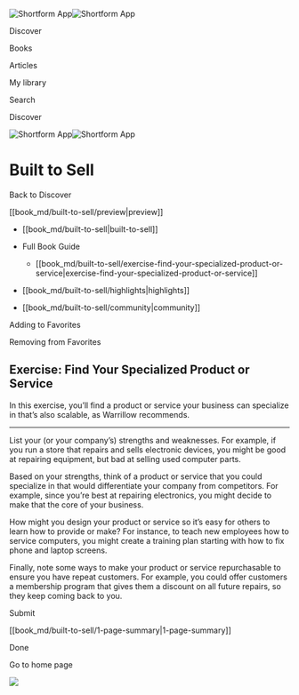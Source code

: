 ![Shortform App](/img/logo.36a2399e.svg)![Shortform App](/img/logo-dark.70c1b072.svg)

Discover

Books

Articles

My library

Search

Discover

![Shortform App](/img/logo.36a2399e.svg)![Shortform App](/img/logo-dark.70c1b072.svg)

# Built to Sell

Back to Discover

[[book_md/built-to-sell/preview|preview]]

  * [[book_md/built-to-sell|built-to-sell]]
  * Full Book Guide

    * [[book_md/built-to-sell/exercise-find-your-specialized-product-or-service|exercise-find-your-specialized-product-or-service]]
  * [[book_md/built-to-sell/highlights|highlights]]
  * [[book_md/built-to-sell/community|community]]



Adding to Favorites 

Removing from Favorites 

## Exercise: Find Your Specialized Product or Service

In this exercise, you’ll find a product or service your business can specialize in that’s also scalable, as Warrillow recommends.

* * *

List your (or your company’s) strengths and weaknesses. For example, if you run a store that repairs and sells electronic devices, you might be good at repairing equipment, but bad at selling used computer parts.

Based on your strengths, think of a product or service that you could specialize in that would differentiate your company from competitors. For example, since you’re best at repairing electronics, you might decide to make that the core of your business.

How might you design your product or service so it’s easy for others to learn how to provide or make? For instance, to teach new employees how to service computers, you might create a training plan starting with how to fix phone and laptop screens.

Finally, note some ways to make your product or service repurchasable to ensure you have repeat customers. For example, you could offer customers a membership program that gives them a discount on all future repairs, so they keep coming back to you.

Submit 

[[book_md/built-to-sell/1-page-summary|1-page-summary]]

Done

Go to home page 

![](https://bat.bing.com/action/0?ti=56018282&Ver=2&mid=62f5c04a-2aee-4039-a01f-94ab2d96bb3a&sid=49fff5b0636c11eeb9c611038afc8668&vid=4a005010636c11ee80c703d4c4a7acd5&vids=0&msclkid=N&pi=0&lg=en-US&sw=800&sh=600&sc=24&nwd=1&tl=Shortform%20%7C%20Book&p=https%3A%2F%2Fwww.shortform.com%2Fapp%2Fbook%2Fbuilt-to-sell%2Fexercise-find-your-specialized-product-or-service&r=&lt=370&evt=pageLoad&sv=1&rn=691276)
